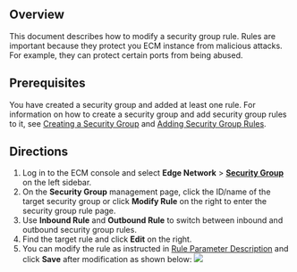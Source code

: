 ## Overview
This document describes how to modify a security group rule. Rules are important because they protect you ECM instance from malicious attacks. For example, they can protect certain ports from being abused.

## Prerequisites
You have created a security group and added at least one rule.
For information on how to create a security group and add security group rules to it, see [Creating a Security Group](https://intl.cloud.tencent.com/document/product/1119/43432) and [Adding Security Group Rules](https://intl.cloud.tencent.com/document/product/1119/43440).

## Directions
1. Log in to the ECM console and select **Edge Network** > **[Security Group](https://console.cloud.tencent.com/ecm/safe)** on the left sidebar.
2. On the **Security Group** management page, click the ID/name of the target security group or click **Modify Rule** on the right to enter the security group rule page.
4. Use **Inbound Rule** and **Outbound Rule** to switch between inbound and outbound security group rules.
5. Find the target rule and click **Edit** on the right.
6. You can modify the rule as instructed in [Rule Parameter Description](https://intl.cloud.tencent.com/document/product/1119/43440) and click **Save** after modification as shown below:
![](https://qcloudimg.tencent-cloud.cn/raw/ad4a9b8f72acff7956155cda139a1dc5.png)
